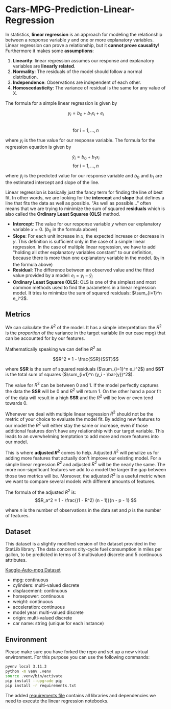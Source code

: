 # Cars-MPG-Prediction-Linear-Regression

In statistics, **linear regression** is an approach for modeling the relationship between a response variable $y$ and one or more explanatory variables. Linear regression can prove a relationship, but it **cannot prove causality**! 
Furthermore it makes some **assumptions**: 

1. **Linearity**: linear regression assumes our response and explanatory variables are **linearly related**.
2. **Normality**: The residuals of the model should follow a normal distribution.
3. **Independence**: Observations are independent of each other.
4. **Homoscedasticity**: The variance of residual is the same for any value of X.

The formula for a simple linear regression is given by 

$$y_i = b_0 + b_1 x_i + e_i$$  
$$\text{for i = } 1, \dots, n$$

where $y_i$ is the true value for our response variable. The formula for the regression equation is given by 

$$\hat{y}_i = b_0 + b_1 x_i$$ 
$$\text{for i = } 1, \dots, n$$

where $\hat{y}_i$ is the predicted value for our response variable and $b_0$ and $b_1$ are the estimated intercept and slope of the line.

Linear regression is basically just the fancy term for finding the line of best fit. In other words, we are looking for the **intercept** and **slope** that defines a line that fits the data as well as possible. "As well as possible..." often means that we are trying to minimize the sum of squared **residuals** which is also called the **Ordinary Least Squares (OLS)** method.

* **Intercept**: The value for our response variable $y$ when our explanatory variable $x=0$. ($b_0$ in the formula above)
* **Slope**: For each unit increase in $x$, the expected increase or decrease in $y$. This definition is sufficient only in the case of a simple linear regression. In the case of multiple linear regression, we have to add "holding all other explanatory variables constant" to our definition, because there is more than one explanatory variable in the model. ($b_1$ in the formula above)
* **Residual**: The difference between an observed value and the fitted value provided by a model: $e_i = y_i - \hat{y}_i$
* **Ordinary Least Squares (OLS)**: OLS is one of the simplest and most common methods used to find the parameters in a linear regression model. It tries to minimize the sum of squared residuals: $\sum_{i=1}^n e_i^2$.

## Metrics

We can calculate the $R^2$ of the model. It has a simple interpretation: the $R^2$ is the *proportion* of the variance in the target variable (in our case mpg) that can be accounted for by our features.

Mathematically speaking we can define $R^2$ as 

$$R^2 = 1 - \frac{SSR}{SST}$$

where **SSR** is the sum of squared residuals ($\sum_{i=1}^n e_i^2$) and **SST** is the total sum of squares ($\sum_{i=1}^n (y_i - \bar{y})^2$).

The value for $R^2$ can be between 0 and 1. If the model perfectly captures the data the **SSR** will be 0 and $R^2$ will return 1. On the other hand a poor fit of the data will result in a high **SSR** and the $R^2$ will be low or even tend towards 0.

Whenever we deal with multiple linear regression $R^2$ should not be the metric of your choice to evaluate the model fit. By adding new features to our model the $R^2$ will either stay the same or increase, even if those additional features don't have any relationship with our target variable. This leads to an overwhelming temptation to add more and more features into our model.

This is where **adjusted $R^2$** comes to help. Adjusted $R^2$ will penalize us for adding more features that actually don't improve our existing model. For a simple linear regression $R^2$ and adjusted $R^2$ will be the nearly the same. The more non-significant features we add to a model the larger the gap between those two metrics will be. Moreover, the adjusted $R^2$ is a useful metric when we want to compare several models with different amounts of features.

The formula of the adjusted $R^2$ is:
$$R_a^2 = 1 - \frac{(1 - R^2) (n - 1)}{n - p - 1} $$  

where $n$ is the number of observations in the data set and $p$ is the number of features.

## Dataset

This dataset is a slightly modified version of the dataset provided in the StatLib library. The data concerns city-cycle fuel consumption in miles per gallon, to be predicted in terms of 3 multivalued discrete and 5 continuous attributes.

[Kaggle-Auto-mpg Dataset](https://www.kaggle.com/datasets/uciml/autompg-dataset)


- mpg:           continuous
- cylinders:     multi-valued discrete
- displacement:  continuous
- horsepower:    continuous
- weight:        continuous
- acceleration:  continuous
- model year:    multi-valued discrete
- origin:        multi-valued discrete
- car name:      string (unique for each instance)

## Environment 

Please make sure you have forked the repo and set up a new virtual environment. For this purpose you can use the following commands:

```sh
pyenv local 3.11.3
python -m venv .venv
source .venv/bin/activate
pip install --upgrade pip
pip install -r requirements.txt
```

The added [requirements file](requirements.txt) contains all libraries and dependencies we need to execute the linear regression notebooks.
